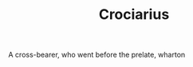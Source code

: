 ---
title: Crociarius
letter: C
permalink: "/definitions/bld-crociarius.html"
body: A cross-bearer, who went before the prelate, wharton
published_at: '2018-07-07'
source: Black's Law Dictionary 2nd Ed (1910)
layout: post
---